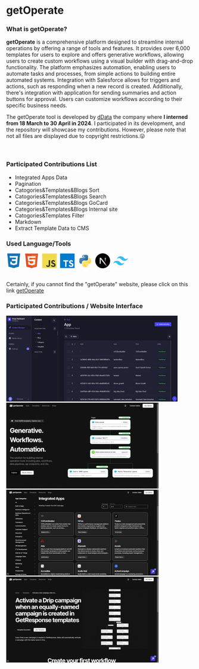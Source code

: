 # getOperate

### What is getOperate?
**getOperate** is a comprehensive platform designed to streamline internal operations by offering a range of tools and features. It provides over 6,000 templates for users to explore and offers generative workflows, allowing users to create custom workflows using a visual builder with drag-and-drop functionality. The platform emphasizes automation, enabling users to automate tasks and processes, from simple actions to building entire automated systems. Integration with Salesforce allows for triggers and actions, such as responding when a new record is created. Additionally, there's integration with application for sending summaries and action buttons for approval. Users can customize workflows according to their specific business needs.

The getOperate tool is developed by [dData](https://th.linkedin.com/company/ddataco) the company where **I interned from 18 March to 30 April in 2024**. I participated in its development, and the repository will showcase my contributions. However, please note that not all files are displayed due to copyright restrictions.😛
<br>
<br>
<br>
### Participated Contributions List
- Integrated Apps Data
- Pagination
- Catogories&Templates&Blogs Sort
- Catogories&Templates&Blogs Search
- Categories&Templates&Blogs GoCard
- Categories&Templates&Blogs Internal site
- Catogories&Templates Filter
- Markdown
- Extract Template Data to CMS

### Used Language/Tools
<div>
  <img src="https://github.com/devicons/devicon/blob/master/icons/css3/css3-plain.svg"  title="CSS"width="40" height="40"/>&nbsp;
  <img src="https://github.com/devicons/devicon/blob/master/icons/html5/html5-original.svg" title="HTML5"width="40" height="40"/>&nbsp;
  <img src="https://github.com/devicons/devicon/blob/master/icons/javascript/javascript-original.svg" title="JavaScript"width="40" height="40"/>&nbsp;
  <img src="https://github.com/devicons/devicon/blob/master/icons/typescript/typescript-original.svg" title="TypeScript"width="40" height="40"/>&nbsp;
  <img src="https://github.com/devicons/devicon/blob/master/icons/python/python-original.svg" title="Python"width="40" height="40"/>&nbsp;
  <img src="https://github.com/devicons/devicon/blob/master/icons/nextjs/nextjs-original.svg" title="NEXT.js"width="40" height="40"/>&nbsp;
  <img src="https://github.com/devicons/devicon/blob/master/icons/tailwindcss/tailwindcss-original.svg" title="Tailwindcss"width="40" height="40"/>&nbsp;
</div>
<br>  

Certainly, if you cannot find the "getOperate" website, please click on this link [getOperate](https://getoperate.com/)  

###  Participated Contributions / Website Interface
<div>
  <img src="./illustration/UI1.png"  title="CMS" height="230"width="460"/>
  <img src="./illustration/UI2.png"  title="UI" height="230"/>
  <img src="./illustration/UI3.png"  title="UI" height="230"/>
  <img src="./illustration/UI4.png"  title="UI" height="230"/>
</div>

